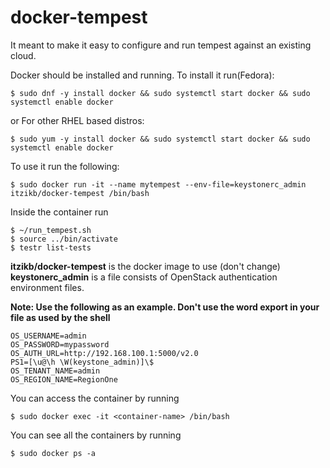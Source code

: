 # docker-tempest
It meant to make it easy to configure and run tempest against an existing cloud.

Docker should be installed and running.
To install it run(Fedora):
```
$ sudo dnf -y install docker && sudo systemctl start docker && sudo systemctl enable docker
```
or For other RHEL based distros:
```
$ sudo yum -y install docker && sudo systemctl start docker && sudo systemctl enable docker
```

To use it run the following:
```
$ sudo docker run -it --name mytempest --env-file=keystonerc_admin itzikb/docker-tempest /bin/bash
```
Inside the container run
```
$ ~/run_tempest.sh
$ source ../bin/activate
$ testr list-tests
```
**itzikb/docker-tempest** is the docker image to use (don't change)  
**keystonerc_admin** is a file consists of OpenStack authentication environment files.

**Note: Use the following as an example. Don't use the word export in your file as used by the shell**
```
OS_USERNAME=admin
OS_PASSWORD=mypassword
OS_AUTH_URL=http://192.168.100.1:5000/v2.0
PS1=[\u@\h \W(keystone_admin)]\$
OS_TENANT_NAME=admin
OS_REGION_NAME=RegionOne
```

You can access the container by running
```
$ sudo docker exec -it <container-name> /bin/bash
```
You can see all the containers by running
```
$ sudo docker ps -a 
```

